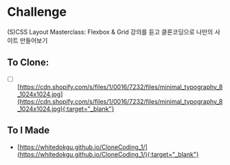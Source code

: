 # Challenge

(S)CSS Layout Masterclass: Flexbox & Grid 강의를 듣고 클론코딩으로 나만의 사이트 만들어보기

## To Clone:

- [ ] [https://cdn.shopify.com/s/files/1/0016/7232/files/minimal_typography_8_1024x1024.jpg](https://cdn.shopify.com/s/files/1/0016/7232/files/minimal_typography_8_1024x1024.jpg){:target="_blank"}

## To I Made

- [https://whitedokgu.github.io/CloneCoding_1/](https://whitedokgu.github.io/CloneCoding_1/){:target="_blank"}
